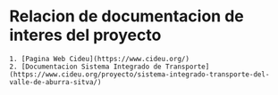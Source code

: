 # Relacion de documentacion de interes del proyecto

    1. [Pagina Web Cideu](https://www.cideu.org/)
    2. [Documentacion Sistema Integrado de Transporte](https://www.cideu.org/proyecto/sistema-integrado-transporte-del-valle-de-aburra-sitva/)